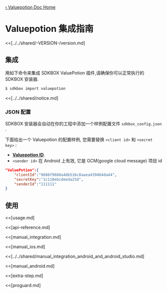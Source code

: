 [&#8249; Valuepotion Doc Home](./)

<h1>Valuepotion 集成指南</h1>

<<[../../shared/-VERSION-/version.md]

## 集成
用如下命令来集成 SDKBOX ValuePotion 插件,请确保你可以正常执行的 SDKBOX 安装器.
```bash
$ sdkbox import valuepotion
```

<<[../../shared/notice.md]

<!--## Configuration
<<[../../shared/sdkbox_cloud.md]
<<[../../shared/remote_application_config.md]-->

### JSON 配置
SDKBOX 安装器会自动在你的工程中添加一个样例配置文件 `sdkbox_config.json` .

下面给出一个 Valuepotion 的配置样例, 您需要替换 `<client id>`  和 `<secret key>` :
- [__Valuepotion ID__](https://www.valuepotion.com/).
- `<sender id>` 在 Android 上有效, 它是 GCM(google cloud message) 项目 id
```json
"ValuePotion":{
    "clientId":"9666f9668a4db516c8aaea439464da44",
    "secretKey":"1c110ebcdeeda25d",
    "senderId":"111111"
}
```

<!--<<[sdkbox-config-encrypt.md]-->

## 使用
<<[usage.md]

<<[api-reference.md]

<<[manual_integration.md]

<<[manual_ios.md]

<<[../../shared/manual_integration_android_and_android_studio.md]

<<[manual_android.md]

<<[extra-step.md]

<<[proguard.md]
